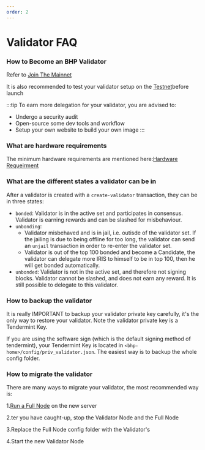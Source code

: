 ```yaml
---
order: 2
---
```


# Validator FAQ

### How to Become an BHP Validator

Refer to [Join The Mainnet](../getting-start/join-bhp-mainnet.md)

It is also recommended to test your validator setup on the [Testnet](../getting-start/join-bhp-testnet.md)before launch

:::tip
To earn more delegation for your validator, you are advised to:

- Undergo a security audit
- Open-source some dev tools and workflow
- Setup your own website to build your own image
:::

### What are hardware requirements

The minimum hardware requirements are mentioned here:[Hardware Requeirment](../daemon/intro.md)

### What are the different states a validator can be in

After a validator is created with a `create-validator` transaction, they can be in three states:

- `bonded`: Validator is in the active set and participates in consensus. Validator is earning rewards and can be slashed for misbehaviour.
- `unbonding`:
  - Validator misbehaved and is in jail, i.e. outisde of the validator set. If the jailing is due to being offline for too long, the validator can send an `unjail` transaction in order to re-enter the validator set.
  - Validator is out of the top 100 bonded and become a Candidate, the validator can delegate more IRIS to himself to be in top 100, then he will get bonded automatically.
- `unbonded`: Validator is not in the active set, and therefore not signing blocks. Validator cannot be slashed, and does not earn any reward. It is still possible to delegate to this validator.

### How to backup the validator

It is really IMPORTANT to backup your validator private key carefully, it's the only way to restore your validator. Note the validator private key is a Tendermint Key.

If you are using the software sign (which is the default signing method of tendermint), your Tendermint Key is located in `<bhp-home>/config/priv_validator.json`. The easiest way is to backup the whole config folder.

### How to migrate the validator

There are many ways to migrate your validator, the most recommended way is:

1.[Run a Full Node](../getting-start/join-bhp-testnet.md) on the new server

2.ter you have caught-up, stop the Validator Node and the Full Node

3.Replace the Full Node config folder with the Validator's

4.Start the new Validator Node